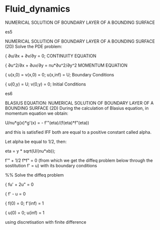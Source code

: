 # Fluid_dynamics
NUMERICAL SOLUTION OF BOUNDARY LAYER OF A BOUNDING SURFACE

 es5
 
 NUMERICAL SOLUTION OF BOUNDARY LAYER OF A BOUNDING SURFACE (2D)
 Solve the PDE problem:
 
 { ∂u/∂x + ∂v/∂y = 0;                      CONTINUITY EQUATION
 
 { ∂u^2/∂x + ∂uv/∂y = nu*∂u^2/∂y^2         MOMENTUM EQUATION
 
 { u(x,0) = v(x,0) = 0; u(x,inf) = U;      Boundary Conditions
 
 { u(0,y) = U; v(0,y) = 0;                 Initial Conditions
 
 
es6

BLASIUS EQUATION:
NUMERICAL SOLUTION OF BOUNDARY LAYER OF A BOUNDING SURFACE (2D)
During the calculation of Blasius equation, in momentum equation 
we obtain:

U/nu*g(x)*g'(x) = - f'"(eta)/(f(eta)*f"(eta))

and this is satisfied IFF both
are equal to a positive constant called alpha.

Let alpha be equal to 1/2, then:

eta = y * sqrt(U/(nu*xb));

f'" + 1/2 f*f" = 0 (from which we get the diffeq problem below through the 
sostitution f' = u) with its boundary conditions

%%
Solve the diffeq problem

{ fu' + 2u" = 0

{ f' - u = 0

{ f(0) = 0; f'(inf) = 1

{ u(0) = 0; u(inf) = 1

using discretisation with finite difference
